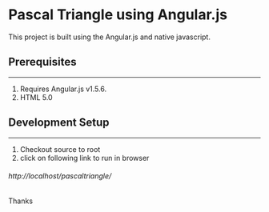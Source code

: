 # Pascal Triangle using Angular.js

This project is built using the Angular.js and native javascript.

## Prerequisites
---------------------------------
1. Requires Angular.js v1.5.6.
2. HTML 5.0

## Development Setup
----------------------------------
1. Checkout source to root 
2. click on following link to run in browser
###### http://localhost/pascaltriangle/

Thanks